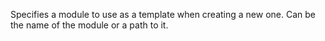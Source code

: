 Specifies a module to use as a template when creating a new one.
Can be the name of the module or a path to it.
